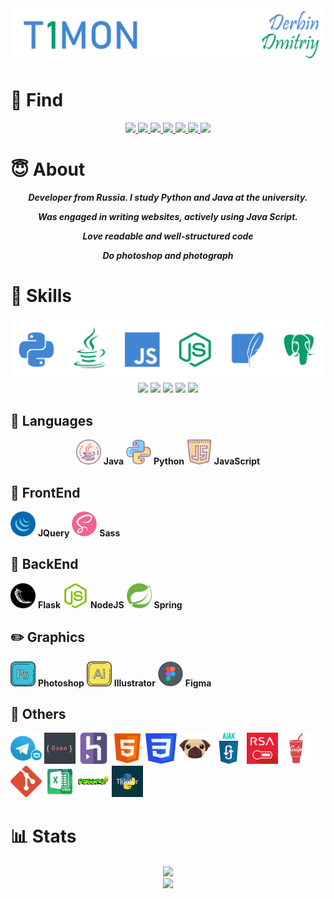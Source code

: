 <img src='pics/nick.png'/>



# 🔎 Find

<div align="center">
    <a href="https://vk.com/T1MONVK/">
        <img src="https://img.shields.io/badge/-T1MONVK-blue?style=for-the-badge&logo=vk&logoColor=white">
    </a>
    <a href="https://www.instagram.com/_beauty_is_a_duty_/">
        <img src="https://img.shields.io/badge/-_BEAUTY_IS_A_DUTY_-C13584?style=for-the-badge&logo=instagram&logoColor=white">
    </a>
    <a href="https://t.me/T1TELGRAM">
        <img src="https://img.shields.io/badge/-T1TELEGRAM-0088cc?style=for-the-badge&logo=telegram&logoColor=white">
    </a>
    <a href="+79821207355">
        <img src="https://img.shields.io/badge/-+7(982)%20120%2073%2055-brightgreen?style=for-the-badge&logo=whatsapp&logoColor=white">
    </a>
    <a href="https://www.twitch.tv/t1montwitch">
        <img src="https://img.shields.io/badge/-T1MONTWITCH-6441a5?style=for-the-badge&logo=twitch&logoColor=white">
    </a>
    <a href="mailto:derbindima5@gmail.com">
        <img src="https://img.shields.io/badge/-derbindima5@gmail.com-c14438?style=for-the-badge&logo=Gmail&logoColor=white">
    </a>
    <a href="https://github.com/T1GIT/">
        <img src="https://img.shields.io/badge/-T1GIT-grey?style=for-the-badge&logo=github&logoColor=white">
    </a>
</div>


# 😇 About


<div align="center">
    <b><i>
        <p>Developer from Russia. I study Python and Java at the university.</p>
        <p>Was engaged in writing websites, actively using Java Script.</p>
        <p>Love readable and well-structured code</p>
        <p>Do photoshop and photograph</p>
    </i></b>
</div>

# 💪 Skills
<img src='pics/langs.png' alt="Skills"/>

<div align="center">
    <img src="https://img.shields.io/badge/OS-Windows%2010-informational?style=flat-square&logo=windows&logoColor=4186d3&color=0a9c6d">
    <img src="https://img.shields.io/badge/IDE-PyCharm-informational?style=flat-square&logo=pycharm&logoColor=4186d3&color=0a9c6d">
    <img src="https://img.shields.io/badge/IDE-ItelliJ-informational?style=flat-square&logo=intellij-idea&logoColor=4186d3&color=0a9c6d">
    <img src="https://img.shields.io/badge/Processor-Core%20I5%207500U-informational?style=flat-square&logo=intel&logoColor=4186d3&color=0a9c6d">
    <img src="https://img.shields.io/badge/Video%20Card-GTX%20950M-informational?style=flat-square&logo=nvidia&logoColor=4186d3&color=0a9c6d">
</div>

## 👅 Languages
<div align="center">
    <span align="center">
        <img src='icons/skills/java.png' width="40" height="40"/> 
        <b>Java</b>
    </span>
    <span align="center">
        <img src='icons/skills/python.png' width="40" height="40"/> 
        <b>Python</b>
    </span>
    <span align="center">
        <img src='icons/skills/js.png' width="40" height="40"/>
        <b>JavaScript</b>
    </span>
</div>

## 👀 FrontEnd
<img src='icons/skills/jquery.png' width="40" height="40"/> 
<b>JQuery</b>
<img src='icons/skills/sass.png' width="40" height="40"/> 
<b>Sass</b>

## 📡 BackEnd
<img src='icons/skills/flasks.png' width="40" height="40"/> 
<b>Flask</b>
<img src='icons/skills/nodejs.png' width="40" height="40"/> 
<b>NodeJS</b>
<img src='icons/skills/spring.png' width="40" height="40"/> 
<b>Spring</b>

## ✏️ Graphics
<img src='icons/skills/ps.png' width="40" height="40"/> 
<b>Photoshop</b>
<img src='icons/skills/ai.png' width="40" height="40"/> 
<b>Illustrator</b>
<img src='icons/skills/figma.png' width="40" height="40"/> 
<b>Figma</b>

## 📜 Others
<p>
    <img src='icons/other/bot.png' width="50" height="50"/>
    <img src='icons/other/gson.png' width="50" height="50"/>
    <img src='icons/other/heroku.png' width="50" height="50"/>
    <img src='icons/other/html.png' width="50" height="50"/>
    <img src='icons/other/css.png' width="50" height="50"/>
    <img src='icons/other/pug.svg' width="50" height="50"/>
    <img src='icons/other/ajax.png' width="50" height="50"/>
    <img src='icons/other/rsa.jpg' width="50" height="50"/>
    <img src='icons/other/gulp.png' width="50" height="50"/>
    <img src='icons/other/git.svg' width="50" height="50"/>
    <img src='icons/other/vba.png' width="50" height="50"/>
    <img src='icons/other/pygame.png' width="50" height="50"/>
    <img src='icons/other/tkinter.png' width="50" height="50"/>
</p>


# 📊 Stats

<div align="center">
    <img src="https://github-readme-stats.vercel.app/api?username=T1GIT&show_icons=true&theme=radical&hide=issues,contribs&include_all_commits=true)](https://github.com/T1GIT/github-readme-stats&custom_title=Statistics" align="center" />
</div> 

<div align="center">
    <img src="https://github-readme-stats.vercel.app/api/top-langs/?username=T1GIT&exclude_repo=Player&theme=vue-dark&layout=compact&langs_count=4)](https://github.com/anuraghazra/github-readme-stats" align="center" />
</div> 
